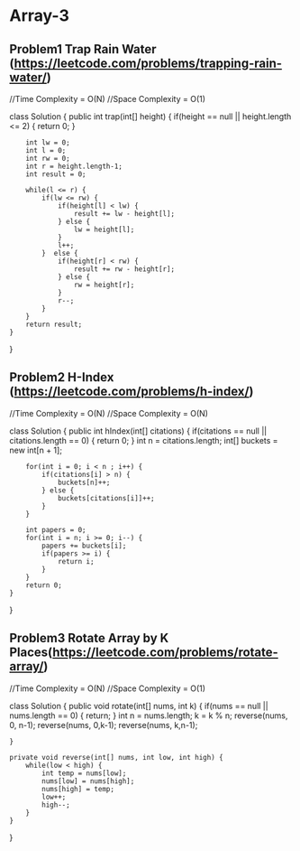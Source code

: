 # Array-3

## Problem1 Trap Rain Water (https://leetcode.com/problems/trapping-rain-water/)

//Time Complexity = O(N)
//Space Complexity = O(1)

class Solution {
public int trap(int[] height) {
if(height == null || height.length <= 2) {
return 0;
}

        int lw = 0;
        int l = 0;
        int rw = 0;
        int r = height.length-1;
        int result = 0;

        while(l <= r) {
            if(lw <= rw) {
                if(height[l] < lw) {
                    result += lw - height[l];
                } else {
                    lw = height[l];
                }
                l++;
            }  else {
                if(height[r] < rw) {
                    result += rw - height[r];
                } else {
                    rw = height[r];
                }
                r--;
            }
        }
        return result;
    }

}

## Problem2 H-Index (https://leetcode.com/problems/h-index/)

//Time Complexity = O(N)
//Space Complexity = O(N)

class Solution {
public int hIndex(int[] citations) {
if(citations == null || citations.length == 0) {
return 0;
}
int n = citations.length;
int[] buckets = new int[n + 1];

        for(int i = 0; i < n ; i++) {
            if(citations[i] > n) {
                buckets[n]++;
            } else {
                buckets[citations[i]]++;
            }
        }

        int papers = 0;
        for(int i = n; i >= 0; i--) {
            papers += buckets[i];
            if(papers >= i) {
                return i;
            }
        }
        return 0;
    }

}

## Problem3 Rotate Array by K Places(https://leetcode.com/problems/rotate-array/)

//Time Complexity = O(N)
//Space Complexity = O(1)

class Solution {
public void rotate(int[] nums, int k) {
if(nums == null || nums.length == 0) {
return;
}
int n = nums.length;
k = k % n;
reverse(nums, 0, n-1);
reverse(nums, 0,k-1);
reverse(nums, k,n-1);

    }

    private void reverse(int[] nums, int low, int high) {
        while(low < high) {
            int temp = nums[low];
            nums[low] = nums[high];
            nums[high] = temp;
            low++;
            high--;
        }
    }

}
